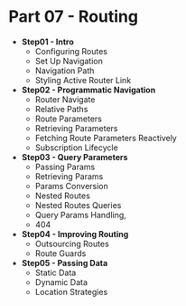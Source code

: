 # Part 07 - Routing

- **Step01 - Intro**
  - Configuring Routes
  - Set Up Navigation
  - Navigation Path
  - Styling Active Router Link
- **Step02 - Programmatic Navigation**
  - Router Navigate
  - Relative Paths
  - Route Parameters
  - Retrieving Parameters
  - Fetching Route Parameters Reactively
  - Subscription Lifecycle
- **Step03 - Query Parameters**
  - Passing Params
  - Retrieving Params
  - Params Conversion
  - Nested Routes
  - Nested Routes Queries
  - Query Params Handling, 
  - 404
- **Step04 - Improving Routing**
  - Outsourcing Routes
  - Route Guards
- **Step05 - Passing Data**
  - Static Data
  - Dynamic Data
  - Location Strategies